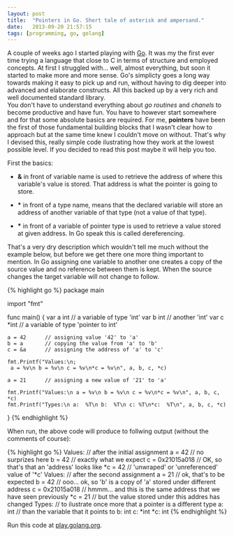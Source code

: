 ```yaml
---
layout: post
title:  "Pointers in Go. Short tale of asterisk and ampersand."
date:   2013-09-20 21:57:15
tags: [programming, go, golang]
---
```

A couple of weeks ago I started playing with [Go]. It was my the first ever
time trying a language that close to C in terms of structure and employed concepts.
At first I struggled with... well, almost everything, but soon it started to make more and more sense.
Go's simplicty goes a long way towards making it easy to pick up and run, without having to dig deeper into advanced and elaborate constructs. All this backed up by a very rich and well documented standard library.  
You don't have to understand everything about _go routines_ and _chanels_ to become productive and have fun. You have to however start somewhere and for that some absolute basics are required. For me, **pointers** have been the first of those fundamental building blocks that I wasn't clear how to approach but at the same time knew I couldn't move on without. That's why I devised this, really simple code ilustrating how they work at the lowest possible level. If you decided to read this post maybe it will help you too.

First the basics:

- **&** in front of variable name is used to retrieve the address of where this variable's value is stored. That address is what the pointer is going to store.

- **\*** in front of a type name, means that the declared variable will store an address of another variable of that type (not a value of that type).

- **\*** in front of a variable of pointer type is used to retrieve a value stored at given address. In Go speak this is called dereferencing.

That's a very dry description which wouldn't tell me much without the example below, but before we get there one more thing important to mention. In Go assigning one variable to another one creates a copy of the source value and no reference between them is kept. When the source changes the target variable will not change to follow.

{% highlight go %}
package main
 
import "fmt"
 
func main() {
	var a int   // a variable of type 'int'
	var b int   // another 'int'
	var c *int  // a variable of type 'pointer to int'
 
	a = 42      // assigning value '42' to 'a'
	b = a       // copying the value from 'a' to 'b'
	c = &a      // assigning the address of 'a' to 'c'
 
	fmt.Printf("Values:\n;
	 a = %v\n b = %v\n c = %v\n*c = %v\n", a, b, c, *c)
 
	a = 21      // assigning a new value of '21' to 'a'
 
	fmt.Printf("Values:\n a = %v\n b = %v\n c = %v\n*c = %v\n", a, b, c, *c)
	fmt.Printf("Types:\n a:  %T\n b:  %T\n c: %T\n*c:  %T\n", a, b, c, *c)
}
{% endhighlight %}

When run, the above code will produce to follwing output (without the comments of course):

{% highlight go %}
Values:           // after the initial assignment
 a = 42           // no surprizes here
 b = 42           // exactly what we expect
 c = 0x21015a018  // OK, so that's that an 'address' looks like
*c = 42           // 'unwraped' or 'unreferenced' value of '*c'
Values:           // after the second assignment
 a = 21           // ok, that's to be expected
 b = 42           // ooo... ok, so 'b' is a copy of 'a' stored under different address
 c = 0x21015a018  // hmmm... and this is the same address that we have seen previously
*c = 21           // but the value stored under this addres has changed
Types:            // to ilustrate once more that a pointer is a different type
 a:  int          // than the variable that it points to
 b:  int
 c: *int
*c:  int
{% endhighlight %}

Run this code at [play.golang.org][play].

[go]: http://golang.org
[play]: http://play.golang.org/p/kdwhV55cj8